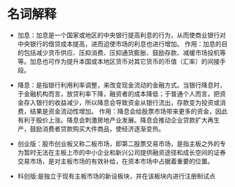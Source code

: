 <!--
 * @Author: trent 1193983801@qq.com
 * @Date: 2023-04-02 15:58:25
 * @LastEditors: trent 1193983801@qq.com
 * @LastEditTime: 2023-04-02 19:18:08
 * @FilePath: \trent-blog\docs\work\financial\stock.md
 * @Description: 这是默认设置,请设置`customMade`, 打开koroFileHeader查看配置 进行设置: https://github.com/OBKoro1/koro1FileHeader/wiki/%E9%85%8D%E7%BD%AE
-->
# 名词解释

- 加息：加息是一个国家或地区的中央银行提高利息的行为，从而使商业银行对中央银行的借贷成本提高，进而迫使市场的利息也进行增加。
作用：加息的目的包括减少货币供应、压抑消费、压抑通货膨胀、鼓励存款、减缓市场投机等等。加息也可作为提升本国或本地区货币对其它货币的币值（汇率）的间接手段。


- 降息：是指银行利用利率调整，来改变现金流动的金融方式。当银行降息时，于金融机构而言，放贷利率下降，融资者的成本降低；于普通个人而言，把资金存入银行的收益减少，所以降息会导致资金从银行流出，存款变为投资或消费，结果是资金流动性增加。
作用：降息会给股票市场带来更多的资金，因此有利于股价上涨。降息会刺激房地产业发展。降息会推动企业贷款扩大再生产，鼓励消费者贷款购买大件商品，使经济逐渐变热。

- 创业版：股市创业板又称二板市场，即第二股票交易市场，是指主板之外的专为暂时无法在主板上市的中小企业和新兴公司提供融资途径和成长空间的证券交易市场，是对主板市场的有效补给，在资本市场中占据着重要的位置。

- 科创版:是独立于现有主板市场的新设板块，并在该板块内进行注册制试点
  